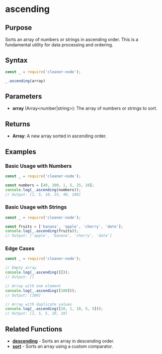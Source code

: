 # ascending

## Purpose
Sorts an array of numbers or strings in ascending order. This is a fundamental utility for data processing and ordering.

## Syntax
```javascript
const _ = require('cleaner-node');

_.ascending(array)
```

## Parameters
- **array** (Array<number|string>): The array of numbers or strings to sort.

## Returns
- **Array**: A new array sorted in ascending order.

## Examples

### Basic Usage with Numbers
```javascript
const _ = require('cleaner-node');

const numbers = [40, 100, 1, 5, 25, 10];
console.log(_.ascending(numbers));
// Output: [1, 5, 10, 25, 40, 100]
```

### Basic Usage with Strings
```javascript
const _ = require('cleaner-node');

const fruits = ['banana', 'apple', 'cherry', 'date'];
console.log(_.ascending(fruits));
// Output: ['apple', 'banana', 'cherry', 'date']
```

### Edge Cases
```javascript
const _ = require('cleaner-node');

// Empty array
console.log(_.ascending([]));
// Output: []

// Array with one element
console.log(_.ascending([100]));
// Output: [100]

// Array with duplicate values
console.log(_.ascending([10, 1, 10, 5, 5]));
// Output: [1, 5, 5, 10, 10]
```

## Related Functions
- **[descending](./descending.md)** - Sorts an array in descending order.
- **[sort](./sort.md)** - Sorts an array using a custom comparator. 